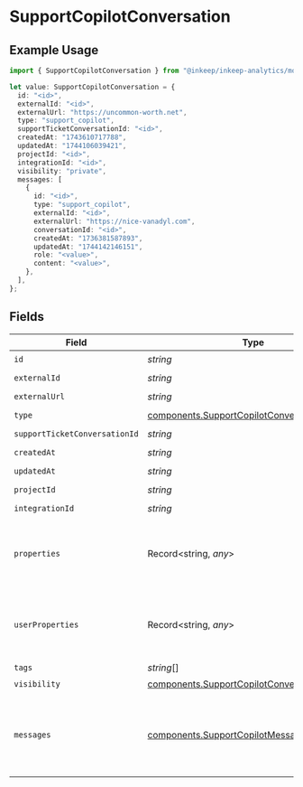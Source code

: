 # SupportCopilotConversation

## Example Usage

```typescript
import { SupportCopilotConversation } from "@inkeep/inkeep-analytics/models/components";

let value: SupportCopilotConversation = {
  id: "<id>",
  externalId: "<id>",
  externalUrl: "https://uncommon-worth.net",
  type: "support_copilot",
  supportTicketConversationId: "<id>",
  createdAt: "1743610717788",
  updatedAt: "1744106039421",
  projectId: "<id>",
  integrationId: "<id>",
  visibility: "private",
  messages: [
    {
      id: "<id>",
      type: "support_copilot",
      externalId: "<id>",
      externalUrl: "https://nice-vanadyl.com",
      conversationId: "<id>",
      createdAt: "1736381587893",
      updatedAt: "1744142146151",
      role: "<value>",
      content: "<value>",
    },
  ],
};
```

## Fields

| Field                                                                                                              | Type                                                                                                               | Required                                                                                                           | Description                                                                                                        |
| ------------------------------------------------------------------------------------------------------------------ | ------------------------------------------------------------------------------------------------------------------ | ------------------------------------------------------------------------------------------------------------------ | ------------------------------------------------------------------------------------------------------------------ |
| `id`                                                                                                               | *string*                                                                                                           | :heavy_check_mark:                                                                                                 | N/A                                                                                                                |
| `externalId`                                                                                                       | *string*                                                                                                           | :heavy_check_mark:                                                                                                 | N/A                                                                                                                |
| `externalUrl`                                                                                                      | *string*                                                                                                           | :heavy_check_mark:                                                                                                 | N/A                                                                                                                |
| `type`                                                                                                             | [components.SupportCopilotConversationType](../../models/components/supportcopilotconversationtype.md)             | :heavy_check_mark:                                                                                                 | N/A                                                                                                                |
| `supportTicketConversationId`                                                                                      | *string*                                                                                                           | :heavy_check_mark:                                                                                                 | N/A                                                                                                                |
| `createdAt`                                                                                                        | *string*                                                                                                           | :heavy_check_mark:                                                                                                 | N/A                                                                                                                |
| `updatedAt`                                                                                                        | *string*                                                                                                           | :heavy_check_mark:                                                                                                 | N/A                                                                                                                |
| `projectId`                                                                                                        | *string*                                                                                                           | :heavy_check_mark:                                                                                                 | N/A                                                                                                                |
| `integrationId`                                                                                                    | *string*                                                                                                           | :heavy_check_mark:                                                                                                 | N/A                                                                                                                |
| `properties`                                                                                                       | Record<string, *any*>                                                                                              | :heavy_minus_sign:                                                                                                 | A customizable collection of custom properties or attributes.                                                      |
| `userProperties`                                                                                                   | Record<string, *any*>                                                                                              | :heavy_minus_sign:                                                                                                 | A customizable collection of custom properties or attributes.                                                      |
| `tags`                                                                                                             | *string*[]                                                                                                         | :heavy_minus_sign:                                                                                                 | N/A                                                                                                                |
| `visibility`                                                                                                       | [components.SupportCopilotConversationVisibility](../../models/components/supportcopilotconversationvisibility.md) | :heavy_check_mark:                                                                                                 | N/A                                                                                                                |
| `messages`                                                                                                         | [components.SupportCopilotMessage](../../models/components/supportcopilotmessage.md)[]                             | :heavy_check_mark:                                                                                                 | The messages in the conversation. Must be at least one message.                                                    |